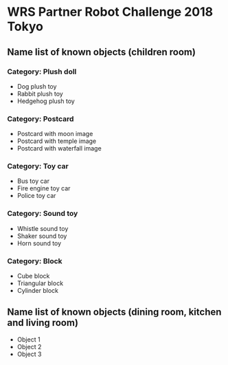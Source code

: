 # WRS Partner Robot Challenge 2018 Tokyo

## Name list of known objects (children room)

### Category: Plush doll  
* Dog plush toy  
* Rabbit plush toy  
* Hedgehog plush toy  

### Category: Postcard  
* Postcard with moon image  
* Postcard with temple image  
* Postcard with waterfall image  

### Category: Toy car  
* Bus toy car  
* Fire engine toy car  
* Police toy car  

### Category: Sound toy  
* Whistle sound toy  
* Shaker sound toy  
* Horn sound toy  

### Category: Block  
* Cube block  
* Triangular block  
* Cylinder block  

## Name list of known objects (dining room, kitchen and living room)
* Object 1
* Object 2
* Object 3
